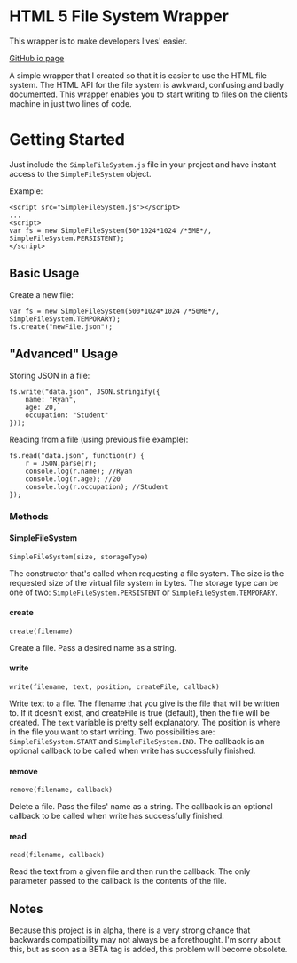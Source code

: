 HTML 5 File System Wrapper
===

This wrapper is to make developers lives' easier.

[GitHub io page](http://drroach.github.io/HTMLFileSystemWrapper/)

A simple wrapper that I created so that it is easier to use the HTML file system. The HTML API for the file system 
is awkward, confusing and badly documented. This wrapper enables you to start writing to files on the clients machine 
in just two lines of code.

# Getting Started
Just include the `SimpleFileSystem.js` file in your project and have instant access to the `SimpleFileSystem` object.

Example:

```JS
<script src="SimpleFileSystem.js"></script>
...
<script>
var fs = new SimpleFileSystem(50*1024*1024 /*5MB*/, SimpleFileSystem.PERSISTENT);
</script>
```

## Basic Usage

Create a new file:

```JS
var fs = new SimpleFileSystem(500*1024*1024 /*50MB*/, SimpleFileSystem.TEMPORARY);
fs.create("newFile.json");
```

## "Advanced" Usage

Storing JSON in a file:

```JS
fs.write("data.json", JSON.stringify({
    name: "Ryan",
    age: 20,
    occupation: "Student"
}));
```

Reading from a file (using previous file example):

```JS
fs.read("data.json", function(r) {
    r = JSON.parse(r);
    console.log(r.name); //Ryan
    console.log(r.age); //20
    console.log(r.occupation); //Student
});
```

### Methods

#### SimpleFileSystem

```JS
SimpleFileSystem(size, storageType)
```

The constructor that's called when requesting a file system. The size is the 
requested size of the virtual file system in bytes. The storage type can be one of two: `SimpleFileSystem.PERSISTENT` or 
`SimpleFileSystem.TEMPORARY`.

#### create

```JS
create(filename)
```

Create a file. Pass a desired name as a string.

#### write

```JS
write(filename, text, position, createFile, callback)
```

Write text to a file. The filename that you give is the file that will 
be written to. If it doesn't exist, and createFile is true (default), then the file will be created. The `text` variable 
is pretty self explanatory. The position is where in the file you want to start writing. Two possibilities are: 
`SimpleFileSystem.START` and `SimpleFileSystem.END`. The callback is an optional callback to be called when write has 
successfully finished.

#### remove

```JS
remove(filename, callback)
```

Delete a file. Pass the files' name as a string. The callback is an optional callback to be called when write has 
successfully finished.

#### read

```JS
read(filename, callback)
```

Read the text from a given file and then run the callback. The only parameter passed to the 
callback is the contents of the file.

## Notes
Because this project is in alpha, there is a very strong chance that backwards compatibility may not always be a forethought. 
I'm sorry about this, but as soon as a BETA tag is added, this problem will become obsolete.
